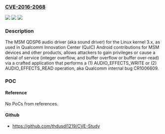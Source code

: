 ### [CVE-2016-2068](https://cve.mitre.org/cgi-bin/cvename.cgi?name=CVE-2016-2068)
![](https://img.shields.io/static/v1?label=Product&message=n%2Fa&color=blue)
![](https://img.shields.io/static/v1?label=Version&message=n%2Fa&color=blue)
![](https://img.shields.io/static/v1?label=Vulnerability&message=n%2Fa&color=brighgreen)

### Description

The MSM QDSP6 audio driver (aka sound driver) for the Linux kernel 3.x, as used in Qualcomm Innovation Center (QuIC) Android contributions for MSM devices and other products, allows attackers to gain privileges or cause a denial of service (integer overflow, and buffer overflow or buffer over-read) via a crafted application that performs a (1) AUDIO_EFFECTS_WRITE or (2) AUDIO_EFFECTS_READ operation, aka Qualcomm internal bug CR1006609.

### POC

#### Reference
No PoCs from references.

#### Github
- https://github.com/thdusdl1219/CVE-Study

